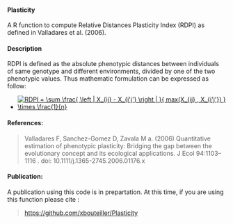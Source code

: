 #### Plasticity
A R function to compute Relative Distances Plasticity Index (RDPI) as defined in Valladares et al. (2006).

#### Description

RDPI is defined as the absolute phenotypic distances between individuals of same genotype and different environments, divided by one of the two phenotypic values.
Thus mathematic formulation can be expressed as follow:

- <a href="https://www.codecogs.com/eqnedit.php?latex=RDPI&space;=&space;\sum&space;\frac{&space;\left&space;|&space;X_{ij}&space;-&space;X_{i'j'}&space;\right&space;|&space;}{&space;max(X_{ij}&space;,&space;X_{i'j'})&space;}&space;\times&space;\frac{1}{n}" target="_blank"><img src="https://latex.codecogs.com/svg.latex?RDPI&space;=&space;\sum&space;\frac{&space;\left&space;|&space;X_{ij}&space;-&space;X_{i'j'}&space;\right&space;|&space;}{&space;max(X_{ij}&space;,&space;X_{i'j'})&space;}&space;\times&space;\frac{1}{n}" title="RDPI = \sum \frac{ \left | X_{ij} - X_{i'j'} \right | }{ max(X_{ij} , X_{i'j'}) } \times \frac{1}{n}" /></a>


#### References:

>Valladares F, Sanchez-Gomez D, Zavala M a. (2006) Quantitative estimation of phenotypic plasticity: Bridging the gap between the evolutionary concept and its ecological applications. J Ecol 94:1103–1116 . doi: 10.1111/j.1365-2745.2006.01176.x

#### Publication:

A publication using this code is in prepartation. At this time, if you are using this function please cite :

>https://github.com/xbouteiller/Plasticity

